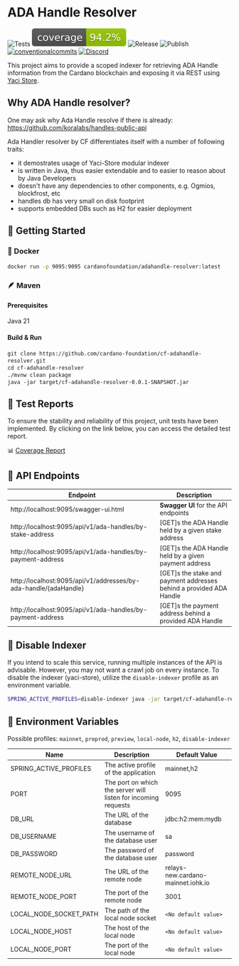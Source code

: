 # ADA Handle Resolver

<p align="left">
<img alt="Tests" src="https://github.com/cardano-foundation/cf-adahandle-resolver/actions/workflows/tests.yaml/badge.svg?branch=main" />
<img alt="Coverage" src="https://github.com/cardano-foundation/cf-adahandle-resolver/blob/gh-pages/badges/jacoco.svg?raw=true" />
<img alt="Release" src="https://github.com/cardano-foundation/cf-adahandle-resolver/actions/workflows/release.yaml/badge.svg?branch=main" />
<img alt="Publish" src="https://github.com/cardano-foundation/cf-adahandle-resolver/actions/workflows/publish.yaml/badge.svg?branch=main" />
<a href="https://conventionalcommits.org"><img alt="conventionalcommits" src="https://img.shields.io/badge/Conventional%20Commits-1.0.0-%23FE5196?logo=conventionalcommits" /></a>
<a href="https://discord.gg/4WVNHgQ7bP"><img alt="Discord" src="https://img.shields.io/discord/1022471509173882950"></a>
</p>

This project aims to provide a scoped indexer for retrieving ADA Handle information from the Cardano blockchain and exposing it via REST using [Yaci Store](https://github.com/bloxbean/yaci-store).

## Why ADA Handle resolver?
One may ask why Ada Handle resolve if there is already: https://github.com/koralabs/handles-public-api

Ada Handler resolver by CF differentiates itself with a number of following traits:
- it demostrates usage of Yaci-Store modular indexer
- is written in Java, thus easier extendable and to easier to reason about by Java Developers
- doesn't have any dependencies to other components, e.g. Ogmios, blockfrost, etc
- handles db has very small on disk footprint
- supports embedded DBs such as H2 for easier deployment
 
## 🚀 Getting Started

### 🐳 Docker

```zsh
docker run -p 9095:9095 cardanofoundation/adahandle-resolver:latest
```

### 🪶 Maven 

#### Prerequisites

Java 21

#### Build & Run

```
git clone https://github.com/cardano-foundation/cf-adahandle-resolver.git
cd cf-adahandle-resolver
./mvnw clean package
java -jar target/cf-adahandle-resolver-0.0.1-SNAPSHOT.jar
```

## 🧪 Test Reports

To ensure the stability and reliability of this project, unit tests have been implemented. By clicking on the link below, you can access the detailed test report.

📊 [Coverage Report](https://cardano-foundation.github.io/cf-adahandle-resolver/coverage-report/)


## 🤖 API Endpoints

| Endpoint                                                         | Description                                             |
|------------------------------------------------------------------|---------------------------------------------------------|
| http://localhost:9095/swagger-ui.html                            | **Swagger UI** for the API endpoints                    |
| http://localhost:9095/api/v1/ada-handles/by-stake-address        | [GET]s the ADA Handle held by a given stake address     |
| http://localhost:9095/api/v1/ada-handles/by-payment-address      | [GET]s the ADA Handle held by a given payment address   |
| http://localhost:9095/api/v1/addresses/by-ada-handle/{adaHandle} | [GET]s the stake and payment addresses behind a provided ADA Handle   |
| http://localhost:9095/api/v1/ada-handles/by-payment-address      | [GET]s the payment address behind a provided ADA Handle |

## 👻 Disable Indexer

If you intend to scale this service, running multiple instances of the API is advisable. 
However, you may not want a crawl job on every instance. To disable the indexer (yaci-store), 
utilize the `disable-indexer` profile as an environment variable.

```zsh
SPRING_ACTIVE_PROFILES=disable-indexer java -jar target/cf-adahandle-resolver-0.0.1-SNAPSHOT.jar
```

## 🌱 Environment Variables

Possible profiles: `mainnet`, `preprod`, `preview`, `local-node`, `h2`, `disable-indexer`

| Name                   | Description                                                    | Default Value                      |
|------------------------|----------------------------------------------------------------|------------------------------------|
| SPRING_ACTIVE_PROFILES | The active profile of the application                          | mainnet,h2                         |
| PORT                   | The port on which the server will listen for incoming requests | 9095                               |
| DB_URL                 | The URL of the database                                        | jdbc:h2:mem:mydb                   |
| DB_USERNAME            | The username of the database user                              | sa                                 |
| DB_PASSWORD            | The password of the database user                              | password                           |
| REMOTE_NODE_URL        | The URL of the remote node                                     | relays-new.cardano-mainnet.iohk.io |
| REMOTE_NODE_PORT       | The port of the remote node                                    | 3001                               |
| LOCAL_NODE_SOCKET_PATH | The path of the local node socket                              | `<No default value>`               |
| LOCAL_NODE_HOST        | The host of the local node                                     | `<No default value>`               |
| LOCAL_NODE_PORT        | The port of the local node                                     | `<No default value>`               |
